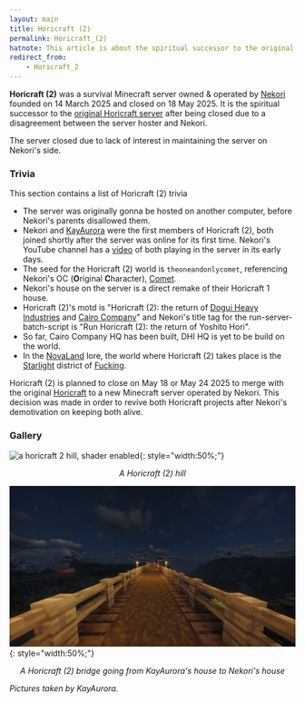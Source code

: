 ```yaml
---
layout: main
title: Horicraft (2)
permalink: Horicraft_(2)
hatnote: This article is about the spiritual successor to the original Horicraft server, for its predecessor, see <a href="Horicraft">Horicraft</a>.
redirect_from: 
    - Horicraft_2
---
```


**Horicraft (2)** was a survival Minecraft server owned & operated by [Nekori](Nekori) founded on 14 March 2025 and closed on 18 May 2025. It is the spiritual successor to the [original Horicraft server](Horicraft) after being closed due to a disagreement between the server hoster and Nekori.

The server closed due to lack of interest in maintaining the server on Nekori's side.

### Trivia

This section contains a list of Horicraft (2) trivia

- The server was originally gonna be hosted on another computer, before Nekori's parents disallowed them.
- Nekori and [KayAurora](KayAurora) were the first members of Horicraft (2), both joined shortly after the server was online for its first time. Nekori's YouTube channel has a [video](https://www.youtube.com/watch?v=A3bE3yBXduY&t=25s) of both playing in the server in its early days.
- The seed for the Horicraft (2) world is `theoneandonlycomet`, referencing Nekori's OC (**O**riginal **C**haracter), [Comet](Comet).
- Nekori's house on the server is a direct remake of their Horicraft 1 house.
- Horicraft (2)'s motd is "Horicraft (2): the return of [Dogui Heavy Industries](Dogui_Heavy_Industries_Incorporated) and [Cairo Company](Cairo_Company_Incorporated)" and Nekori's title tag for the run-server-batch-script is "Run Horicraft (2): the return of Yoshito Hori".
- So far, Cairo Company HQ has been built, DHI HQ is yet to be build on the world.
- In the [NovaLand](NovaLand) lore, the world where Horicraft (2) takes place is the [Starlight](Fucking,_NovaLand#Starlight) district of [Fucking](Fucking,_NovaLand).

Horicraft (2) is planned to close on May 18 or May 24 2025 to merge with the original [Horicraft](Horicraft) to a new Minecraft server operated by Nekori. This decision was made in order to revive both Horicraft projects after Nekori's demotivation on keeping both alive.

### Gallery

![a horicraft 2 hill, shader enabled](img/articles/horicraft2/hill.png){: style="width:50%;"}
<p style="text-align:center;"><i>A Horicraft (2) hill</i></p>

![a horicraft 2 bridge, going from KayAurora's house to horibyte's house, shader enabled](img/articles/horicraft2/bridge.png){: style="width:50%;"}
<p style="text-align:center;"><i>A Horicraft (2) bridge going from KayAurora's house to Nekori's house</i></p>

*Pictures taken by KayAurora.*
